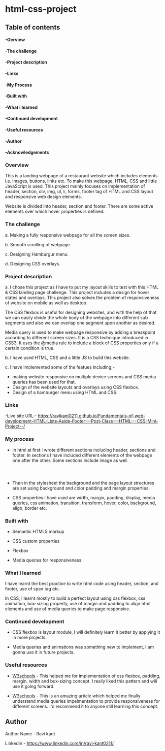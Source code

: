 # html-css-project

## Table of contents

#### -Oerview
#### -The challenge
#### -Project description
#### -Links
#### -My Process
#### -Built with
#### -What i learned
#### -Continued development
#### -Useful resources
#### -Author
#### -Acknowledgements




### Overview
This is a landing webpage of a restaurant website which includes elements i.e. images, buttons, links etc. To make this webpage, HTML, CSS and little JavaScript is used. This project mainly focuses on implementation of header, section, div, img, ul, li, forms, footer tag of HTML and CSS layout and responsive web design elements. 

Website is divided into header, section and footer. There are some active elements over which hover properties is defined.

### The challenge
a. Making a fully responsive webpage for all the screen sizes.

b. Smooth scrolling of webpage.

c. Designing Hamburgur menu.

d. Designing CSS overlays.

### Project description
a. I chose this project as I have to put my layout skills to test with this HTML & CSS landing page challenge. This project includes a design for hover states and overlays. This project also solves the problem of responsiveness of website on mobile as well as desktop. 

The CSS flexbox is useful for designing websites, and with the help of that we can easily divide the whole body of the webpage into different sub segments and also we can overlap one segment upon another as desired.

Media query is used to make webpage responsive by adding a breakpoint according to different screen sizes. It is a CSS technique introduced in CSS3. It uses the @media rule to include a block of CSS properties only if a certain condition is true.

b. I have used HTML, CSS and a little JS to build this website.

c. I have implemented some of the featues including;-
   - making website responsive on multiple device screens and CSS media queries has been used for that.
   - Design of the website layouts and overlays using CSS flexbox.
   - Design of a hamburger menu using HTML and CSS.


### Links
-Live site URL:- https://ravikant0211.github.io/Fundamentals-of-web-development-HTML-Lists-Aside-Footer---Post-Class---HTML---CSS-Mini-Project--/

### My process

- In html at first I wrote different sections including header, sections and footer. In sections I have included different elements of the webpage one after the other. Some sections include image as well.  

<!DOCTYPE html>

<html lang="en">
  
<head>
  
  
</head>

<body>
  
  <header>
    
    
  </header>

  <section>
    
  </section>
   

  
  <section>
    
  </section>

  <footer>
    
  </footer>
 
</body>
  
</html>

- Then in the stylesheet the background and the page layout structures are set using background and color padding and margin properties.
 
- CSS properties I have used are width, margin, padding, display, media queries, css animation, transition, transform, hover, color, background, align, border etc.


### Built with


- Semantic HTML5 markup

- CSS custom properties

- Flexbox

- Media queries for responsiveness

### What I learned

I have learnt the best practice to write html code using header, section, and footer, use of span tag etc.  

In CSS, I learnt mostly to build a perfect layout using css flexbox, css animation, box-sizing property, use of margin and padding to align html elements and use of media queries to make page responsive.

### Continued development

- CSS flexbox is layout module, I will definitely learn it better by applying it in more projects.

- Media queries and animations was something new to implement, i am gonna use it in future projects.

### Useful resources

- [W3schools](https://www.w3schools.com/css/css_website_layout.asp) - This helped me for implementation of css flexbox, padding, margin, width and box-sizing concept. I really liked this pattern and will use it going forward.


- [W3schools](https://www.w3schools.com/css/css_rwd_mediaqueries.asp) - This is an amazing article which helped me finally understand media queries impelmentation to provide responsiveness for different screens. I'd recommend it to anyone still learning this concept.

## Author

Author Name - Ravi kant

Linkedin - https://www.linkedin.com/in/ravi-kant0211/
